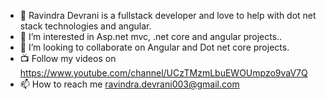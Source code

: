 - 👋 Ravindra Devrani is a fullstack developer and love to help with dot net stack technologies and angular.
- 👀 I’m interested in Asp.net mvc, .net core and angular projects..
- 💞️ I’m looking to collaborate on Angular and Dot net core projects.
- :tv: Follow my videos on https://www.youtube.com/channel/UCzTMzmLbuEWOUmpzo9vaV7Q
- 📫 How to reach me ravindra.devrani003@gmail.com
